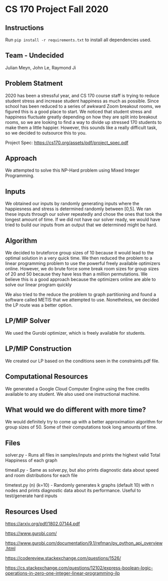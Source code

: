 # CS 170 Project Fall 2020

## Instructions

Run `pip install -r requirements.txt` to install all dependencies used.

## Team - Undecided
Julian Meyn, John Le, Raymond Ji 

## Problem Statment
2020 has been a stressful year, and CS 170 course staff is trying to reduce student stress and increase student happiness
as much as possible. Since school has been reduced to a series of awkward Zoom breakout rooms, we figured this is
a good place to start. We noticed that student stress and happiness fluctuate greatly depending on how they are split
into breakout rooms, so we are looking to find a way to divide up stressed 170 students to make them a little happier.
However, this sounds like a really difficult task, so we decided to outsource this to you.

Project Spec: https://cs170.org/assets/pdf/project_spec.pdf

## Approach
We attempted to solve this NP-Hard problem using Mixed Integer Programming. 

## Inputs
We obtained our inputs by randomly generating inputs where the happiesness and stress is determined randomly between [0,5]. 
We ran these inputs through our solver repeatedly and chose the ones that took the longest amount of time. If we did not have
our solver ready, we would have tried to build our inputs from an output that we determined might be hard. 

## Algorithm 
We decided to bruteforce group sizes of 10 because it would lead to the optimal solution in a very quick time. 
We then reduced the problem to a linear programming problem to use the powerful freely available optimizers online.
However, we do brute force some break room sizes for group sizes of 20 and 50 because they have less than a million permutations.
We believe this is a good approach because the optimizers online are able to solve our linear program quickly

We also tried to the reduce the problem to graph partitioning and found a software called METIS that we attempted to use. 
Nonetheless, we decided the LP route was a better option. 

## LP/MIP Solver
We used the Gurobi optimizer, which is freely available for students. 

## LP/MIP Construction
We created our LP based on the conditions seen in the constraints.pdf file.

## Computational Resources
We generated a Google Cloud Computer Engine using the free credits available to any student. 
We also used one instructional machine.

## What would we do different with more time?
We would definitely try to come up with a better approximation algorithm for group sizes of 50. Some of their
computations took long amounts of time.  

## Files
solver.py  - Runs all files in samples/inputs and prints the highest valid Total Happiness of each graph

timeall.py - Same as solver.py, but also prints diagnostic data about speed and room distributions for each file

timetest.py (n) (k=10) - Randomly generates k graphs (default 10) with n nodes and prints diagnostic data about its performance. 
Useful to test/generate hard inputs

## Resources Used
https://arxiv.org/pdf/1802.07144.pdf

https://www.gurobi.com/

https://www.gurobi.com/documentation/9.1/refman/py_python_api_overview.html

https://codereview.stackexchange.com/questions/1526/

https://cs.stackexchange.com/questions/12102/express-boolean-logic-operations-in-zero-one-integer-linear-programming-ilp
